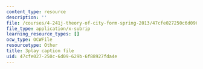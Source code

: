 ```yaml
---
content_type: resource
description: ''
file: /courses/4-241j-theory-of-city-form-spring-2013/47cfe027250c6d09629b6f88927fda4e_0su7rM_7_DM.srt
file_type: application/x-subrip
learning_resource_types: []
ocw_type: OCWFile
resourcetype: Other
title: 3play caption file
uid: 47cfe027-250c-6d09-629b-6f88927fda4e
---
```

